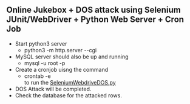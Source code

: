 ## Online Jukebox + DOS attack using Selenium JUnit/WebDriver + Python Web Server + Cron Job

- Start python3 server
  - python3 -m http.server --cgi
- MySQL server should also be up and running
  - mysql -u root -p
- Create a cronjob uisng the command
  - crontab -e <br>
to run the [SeleniumWebdriveDOS.py](https://github.com/HarshineeRoopakula/Software-Quality-Assurance-and-Test-Automation/blob/main/QA/Selenium%20JUnit:WebDriver%20%2B%20Python%20Web%20Server%20%2B%20Cron%20Job/Jukebox/html/SeleniumWebdriveDOS.py)
- DOS Attack will be completed. 
- Check the database for the attacked rows. 
